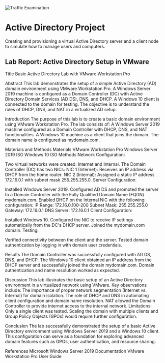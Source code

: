 <img src="https://www.safesystems.com/wp-content/uploads/2020/04/Microsofts-LDAP-Security-Update-and-the-Impact-on-Financial-Institutions-Today-Header-Blog-Image.png" alt="Traffic Examination"/>


<h1>Active Directory Project</h1>
Creating and provisioning a virtual Active Directory server and a client node to simulate how to manage users and computers. <br />

<h2>Lab Report: Active Directory Setup in VMware</h2>

Title
Basic Active Directory Lab with VMware Workstation Pro

Abstract
This lab demonstrates the setup of a simple Active Directory (AD) domain environment using VMware Workstation Pro. A Windows Server 2019 machine is configured as a Domain Controller (DC) with Active Directory Domain Services (AD DS), DNS, and DHCP. A Windows 10 client is connected to the domain for testing. The objective is to understand the roles of DHCP, DNS, and NAT in a virtualized AD setup.

Introduction
The purpose of this lab is to create a basic domain environment using VMware Workstation Pro. The lab consists of:
A Windows Server 2019 machine configured as a Domain Controller with DHCP, DNS, and NAT functionalities.
A Windows 10 machine as a client that joins the domain.
The domain name is configured as mydomain.com.

Materials and Methods
Materials
VMware Workstation Pro
Windows Server 2019 ISO
Windows 10 ISO
Methods
Network Configuration:


Two virtual networks were created: Internet and Internal.
The Domain Controller (DC) has two NICs:
NIC 1 (Internet): Receives an IP address via DHCP from the home router.
NIC 2 (Internal): Assigned a static IP address 172.16.0.1 with subnet mask 255.255.255.0.
Server Configuration:


Installed Windows Server 2019.
Configured AD DS and promoted the server to a Domain Controller with the Fully Qualified Domain Name (FQDN) mydomain.com.
Enabled DHCP on the Internal NIC with the following configuration:
IP Range: 172.16.0.100-200
Subnet Mask: 255.255.255.0
Gateway: 172.16.0.1
DNS Server: 172.16.0.1
Client Configuration:


Installed Windows 10.
Configured the NIC to receive IP settings automatically from the DC's DHCP server.
Joined the mydomain.com domain.
Testing:


Verified connectivity between the client and the server.
Tested domain authentication by logging in with domain user credentials.

Results
The Domain Controller was successfully configured with AD DS, DNS, and DHCP.
The Windows 10 client obtained an IP address from the DHCP server and successfully joined the domain mydomain.com.
Domain authentication and name resolution worked as expected.

Discussion
This lab illustrates the basic setup of an Active Directory environment in a virtualized network using VMware. Key observations include:
The importance of proper network segmentation (Internet vs. Internal) for domain isolation.
The role of DHCP and DNS in automating client configuration and domain name resolution.
NAT allowed the Domain Controller to provide internet access to the internal network.
Limitations:
Only a single client was tested. Scaling the domain with multiple clients and Group Policy Objects (GPOs) would require further configuration.

Conclusion
The lab successfully demonstrated the setup of a basic Active Directory environment using Windows Server 2019 and a Windows 10 client. This configuration can serve as a foundation for exploring advanced domain features such as GPOs, user authentication, and resource sharing.

References
Microsoft Windows Server 2019 Documentation
VMware Workstation Pro User Guide


